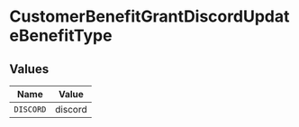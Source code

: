 # CustomerBenefitGrantDiscordUpdateBenefitType


## Values

| Name      | Value     |
| --------- | --------- |
| `DISCORD` | discord   |